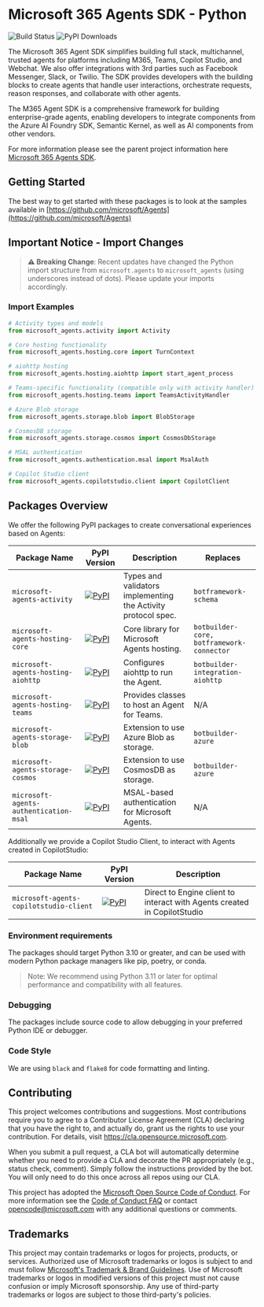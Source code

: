 # Microsoft 365 Agents SDK - Python

![Build Status](https://github.com/microsoft/Agents-for-python/actions/workflows/python-package.yml/badge.svg)
![PyPI Downloads](https://img.shields.io/pypi/dm/microsoft-agents-activity)

The Microsoft 365 Agent SDK simplifies building full stack, multichannel, trusted agents for platforms including M365, Teams, Copilot Studio, and Webchat. We also offer integrations with 3rd parties such as Facebook Messenger, Slack, or Twilio. The SDK provides developers with the building blocks to create agents that handle user interactions, orchestrate requests, reason responses, and collaborate with other agents.

The M365 Agent SDK is a comprehensive framework for building enterprise-grade agents, enabling developers to integrate components from the Azure AI Foundry SDK, Semantic Kernel, as well as AI components from other vendors.

For more information please see the parent project information here [Microsoft 365 Agents SDK](https://aka.ms/agents).

## Getting Started

The best way to get started with these packages is to look at the samples available in [https://github.com/microsoft/Agents](https://github.com/microsoft/Agents)

## Important Notice - Import Changes

> **⚠️ Breaking Change**: Recent updates have changed the Python import structure from `microsoft.agents` to `microsoft_agents` (using underscores instead of dots). Please update your imports accordingly.

### Import Examples

```python
# Activity types and models
from microsoft_agents.activity import Activity

# Core hosting functionality
from microsoft_agents.hosting.core import TurnContext

# aiohttp hosting
from microsoft_agents.hosting.aiohttp import start_agent_process

# Teams-specific functionality (compatible only with activity handler)
from microsoft_agents.hosting.teams import TeamsActivityHandler

# Azure Blob storage
from microsoft_agents.storage.blob import BlobStorage

# CosmosDB storage
from microsoft_agents.storage.cosmos import CosmosDbStorage

# MSAL authentication
from microsoft_agents.authentication.msal import MsalAuth

# Copilot Studio client
from microsoft_agents.copilotstudio.client import CopilotClient
```

## Packages Overview

We offer the following PyPI packages to create conversational experiences based on Agents:

| Package Name | PyPI Version | Description | Replaces |
|--------------|-------------|-------------|----------|
| `microsoft-agents-activity` | [![PyPI](https://img.shields.io/pypi/v/microsoft-agents-activity)](https://pypi.org/project/microsoft-agents-activity/) | Types and validators implementing the Activity protocol spec. | `botframework-schema` |
| `microsoft-agents-hosting-core` | [![PyPI](https://img.shields.io/pypi/v/microsoft-agents-hosting-core)](https://pypi.org/project/microsoft-agents-hosting-core/) | Core library for Microsoft Agents hosting. | `botbuilder-core, botframework-connector` |
| `microsoft-agents-hosting-aiohttp` | [![PyPI](https://img.shields.io/pypi/v/microsoft-agents-hosting-aiohttp)](https://pypi.org/project/microsoft-agents-hosting-aiohttp/) | Configures aiohttp to run the Agent. | `botbuilder-integration-aiohttp` |
| `microsoft-agents-hosting-teams` | [![PyPI](https://img.shields.io/pypi/v/microsoft-agents-hosting-teams)](https://pypi.org/project/microsoft-agents-hosting-teams/) | Provides classes to host an Agent for Teams. | N/A |
| `microsoft-agents-storage-blob` | [![PyPI](https://img.shields.io/pypi/v/microsoft-agents-storage-blob)](https://pypi.org/project/microsoft-agents-storage-blob/) | Extension to use Azure Blob as storage. | `botbuilder-azure` |
| `microsoft-agents-storage-cosmos` | [![PyPI](https://img.shields.io/pypi/v/microsoft-agents-storage-cosmos)](https://pypi.org/project/microsoft-agents-storage-cosmos/) | Extension to use CosmosDB as storage. | `botbuilder-azure` |
| `microsoft-agents-authentication-msal` | [![PyPI](https://img.shields.io/pypi/v/microsoft-agents-authentication-msal)](https://pypi.org/project/microsoft-agents-authentication-msal/) | MSAL-based authentication for Microsoft Agents. | N/A |

Additionally we provide a Copilot Studio Client, to interact with Agents created in CopilotStudio:

| Package Name | PyPI Version | Description |
|--------------|-------------|-------------|
| `microsoft-agents-copilotstudio-client` | [![PyPI](https://img.shields.io/pypi/v/microsoft-agents-copilotstudio-client)](https://pypi.org/project/microsoft-agents-copilotstudio-client/) | Direct to Engine client to interact with Agents created in CopilotStudio |

### Environment requirements

The packages should target Python 3.10 or greater, and can be used with modern Python package managers like pip, poetry, or conda.

> Note: We recommend using Python 3.11 or later for optimal performance and compatibility with all features.

### Debugging

The packages include source code to allow debugging in your preferred Python IDE or debugger.

### Code Style

We are using `black` and `flake8` for code formatting and linting.

## Contributing

This project welcomes contributions and suggestions.  Most contributions require you to agree to a
Contributor License Agreement (CLA) declaring that you have the right to, and actually do, grant us
the rights to use your contribution. For details, visit https://cla.opensource.microsoft.com.

When you submit a pull request, a CLA bot will automatically determine whether you need to provide
a CLA and decorate the PR appropriately (e.g., status check, comment). Simply follow the instructions
provided by the bot. You will only need to do this once across all repos using our CLA.

This project has adopted the [Microsoft Open Source Code of Conduct](https://opensource.microsoft.com/codeofconduct/).
For more information see the [Code of Conduct FAQ](https://opensource.microsoft.com/codeofconduct/faq/) or
contact [opencode@microsoft.com](mailto:opencode@microsoft.com) with any additional questions or comments.

## Trademarks

This project may contain trademarks or logos for projects, products, or services. Authorized use of Microsoft 
trademarks or logos is subject to and must follow 
[Microsoft's Trademark & Brand Guidelines](https://www.microsoft.com/en-us/legal/intellectualproperty/trademarks/usage/general).
Use of Microsoft trademarks or logos in modified versions of this project must not cause confusion or imply Microsoft sponsorship.
Any use of third-party trademarks or logos are subject to those third-party's policies.
